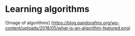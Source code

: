 # Learning algorithms

![Image of algorithms] (https://blog.pandorafms.org/wp-content/uploads/2018/05/what-is-an-algorithm-featured.png)

